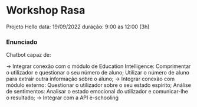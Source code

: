 # Workshop Rasa 
Projeto Hello
data: 19/09/2022
duração: 9:00 as 12:00 (3h)


### Enunciado

Chatbot capaz de:

-> Integrar conexão com o módulo de Education Intelligence: 
       Comprimentar o utilizador e questionar o seu número de aluno;
       Utilizar o número de aluno para extrair outra informação sobre o aluno;
-> Integrar conexão com módulo externo: 
      Questionar o utilizador sobre o seu estado espírito;
      Análise de sentimentos: Analisar o estado emocional do utilizador e comunicar-lhe o resultado;
 -> Integrar com a API e-schooling 
